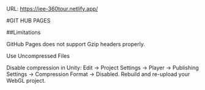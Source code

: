 URL: https://iee-360tour.netlify.app/

#GIT HUB PAGES

##Limitations

GitHub Pages does not support Gzip headers properly.

Use Uncompressed Files

Disable compression in Unity:
Edit → Project Settings → Player → Publishing Settings → Compression Format → Disabled.
Rebuild and re-upload your WebGL project.
